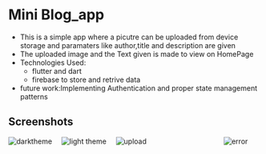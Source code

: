 # Mini Blog_app

* This is a simple app where a picutre can be uploaded from device storage and paramaters like author,title and description are given
* The uploaded image and the Text given is made to view on HomePage
* Technologies Used:
    - flutter and dart
    - firebase to store and retrive data
* future work:Implementing Authentication and proper state management patterns

## Screenshots

<div>
  <img src="https://user-images.githubusercontent.com/83818024/227909543-34b9c3b6-335c-41ed-aa7c-f8e4dfd142bd.jpg" alt="darktheme" style="margin-right: 15px;">
  <img src="https://user-images.githubusercontent.com/83818024/227909805-f653f162-da99-4f74-99cb-bee706ef3d13.jpg" alt="light theme" style="margin-right: 15px;">
  <img src="https://user-images.githubusercontent.com/83818024/227909829-80199041-a218-4b2d-a30b-0d7ead644c3f.jpg" alt="upload" style="margin-right: 150px;">
  <img src="https://user-images.githubusercontent.com/83818024/227909863-75b64fea-4eb6-4350-acee-79042379e823.jpg" alt="error">
</div>

